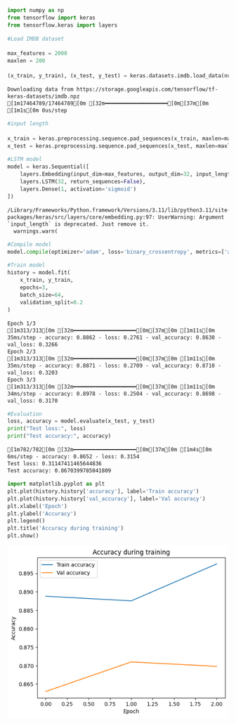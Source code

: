 ```python
import numpy as np
from tensorflow import keras
from tensorflow.keras import layers
```


```python
#Load IMDB dataset

max_features = 2000
maxlen = 200

(x_train, y_train), (x_test, y_test) = keras.datasets.imdb.load_data(num_words=max_features)
```

    Downloading data from https://storage.googleapis.com/tensorflow/tf-keras-datasets/imdb.npz
    [1m17464789/17464789[0m [32m━━━━━━━━━━━━━━━━━━━━[0m[37m[0m [1m1s[0m 0us/step



```python
#input length

x_train = keras.preprocessing.sequence.pad_sequences(x_train, maxlen=maxlen)
x_test = keras.preprocessing.sequence.pad_sequences(x_test, maxlen=maxlen)
```


```python
#LSTM model
model = keras.Sequential([
    layers.Embedding(input_dim=max_features, output_dim=32, input_length=maxlen),
    layers.LSTM(32, return_sequences=False),
    layers.Dense(1, activation='sigmoid')
])
```

    /Library/Frameworks/Python.framework/Versions/3.11/lib/python3.11/site-packages/keras/src/layers/core/embedding.py:97: UserWarning: Argument `input_length` is deprecated. Just remove it.
      warnings.warn(



```python
#Compile model
model.compile(optimizer='adam', loss='binary_crossentropy', metrics=['accuracy'])
```


```python
#Train model
history = model.fit(
    x_train, y_train,
    epochs=3,
    batch_size=64,
    validation_split=0.2
)
```

    Epoch 1/3
    [1m313/313[0m [32m━━━━━━━━━━━━━━━━━━━━[0m[37m[0m [1m11s[0m 35ms/step - accuracy: 0.8862 - loss: 0.2761 - val_accuracy: 0.8630 - val_loss: 0.3266
    Epoch 2/3
    [1m313/313[0m [32m━━━━━━━━━━━━━━━━━━━━[0m[37m[0m [1m11s[0m 35ms/step - accuracy: 0.8871 - loss: 0.2709 - val_accuracy: 0.8710 - val_loss: 0.3203
    Epoch 3/3
    [1m313/313[0m [32m━━━━━━━━━━━━━━━━━━━━[0m[37m[0m [1m11s[0m 34ms/step - accuracy: 0.8978 - loss: 0.2504 - val_accuracy: 0.8698 - val_loss: 0.3170



```python
#Evaluation
loss, accuracy = model.evaluate(x_test, y_test)
print("Test loss:", loss)
print("Test accuracy:", accuracy)
```

    [1m782/782[0m [32m━━━━━━━━━━━━━━━━━━━━[0m[37m[0m [1m4s[0m 6ms/step - accuracy: 0.8652 - loss: 0.3154
    Test loss: 0.31147411465644836
    Test accuracy: 0.8670399785041809



```python
import matplotlib.pyplot as plt
plt.plot(history.history['accuracy'], label='Train accuracy')
plt.plot(history.history['val_accuracy'], label='Val accuracy')
plt.xlabel('Epoch')
plt.ylabel('Accuracy')
plt.legend()
plt.title('Accuracy during training')
plt.show()
```


    
![png](output_7_0.png)
    



```python

```
